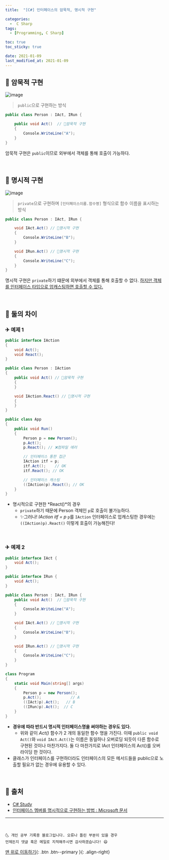 ```yaml
---
title:  "[C#] 인터페이스의 암묵적, 명시적 구현" 

categories:
  -  C Sharp
tags:
  - [Programming, C Sharp]

toc: true
toc_sticky: true

date: 2021-01-09
last_modified_at: 2021-01-09
---
```



## 🚀 암묵적 구현

![image](https://user-images.githubusercontent.com/42318591/104096032-7343b800-52dd-11eb-8ebb-d1b7def62371.png)

> `public`으로 구현하는 방식

```c#
public class Person : IAct, IRun {

    public void Act()  // 💛암묵적 구현
    {
        Console.WriteLine("A");
    }
}
```

암묵적 구현은 `public`이므로 외부에서 객체를 통해 호출이 가능하다.

<br>

## 🚀 명시적 구현

![image](https://user-images.githubusercontent.com/42318591/104095955-0af4d680-52dd-11eb-8e69-489806a34b01.png)

> `private`으로 구현하며 `[인터페이스이름.함수명]` 형식으로 함수 이름을 표시하는 방식

```c#
public class Person : IAct, IRun {

    void IAct.Act() // 💎명시적 구현
    {
        Console.WriteLine("B");
    }

    void IRun.Act() // 💎명시적 구현
    {
        Console.WriteLine("C");
    }
}
```  

명시적 구현은 `private`하기 떄문에 외부에서 객체를 통해 호출할 수 없다. <u>하지만 객체를 인터페이스 타입으로 업캐스팅하면 호출할 수 있다.</u>

<br>

## 🚀 둘의 차이

### ✈ 예제 1

```c#
public interface IAction
{
    void Act();
    void React();
}

public class Person : IAction
{
    public void Act() // 💛암묵적 구현
    {            
    }

    void IAction.React() // 💎명시적 구현
    {         
    }
}
```
```c#
public class App
{
    public void Run()
    {
        Person p = new Person();
        p.Act();
        p.React(); // ❌컴파일 에러

        // 인터페이스 통한 접근
        IAction itf = p;
        itf.Act();    // OK
        itf.React(); // OK

        // 인터페이스 캐스팅
        ((IAction)p).React(); // OK
    }
}
```

- 명시적으로 구현한 *React()*의 경우
  - `private`하기 때문에 Person 객체인 `p`로 호출이 불가능하다. 
  - ✨그러나! *IAction itf = p* `p`를 `IAction` 인터페이스로 업캐스팅한 경우에는 `((IAction)p).React()` 이렇게 호출이 가능해진다!


<br>


### ✈ 예제 2

```c#
public interface IAct {
    void Act();
}

public interface IRun {
    void Act();
}

public class Person : IAct, IRun {
    public void Act()  // 💛암묵적 구현
    {
        Console.WriteLine("A");
    }

    void IAct.Act() // 💎명시적 구현
    {
        Console.WriteLine("B");
    }

    void IRun.Act() // 💎명시적 구현
    {
        Console.WriteLine("C");
    }
}
```
```c#
class Program
{
    static void Main(string[] args)
    {
        Person p = new Person();
        p.Act();             // A
        ((IAct)p).Act();   // B
        ((IRun)p).Act();  // C
    }
}
```

- **경우에 따라 반드시 명시적 인터페이스명을 써야하는 경우도 있다.**
  - 위와 같이 *Act()* 함수가 2 개의 동일한 함수 명을 가진다. 이때 `public void Act()`와 `void IAct.Act()`는 이름은 동일하나 오버로딩 되듯이 다른 함수로 구현된 것이나 마찬가지다. 둘 다 마찬가지로 IAct 인터페이스의 Act()를 오버라이딩 한 것이다.
- 클래스가 인터페이스를 구현하더라도 인터페이스의 모든 메서드들을 public으로 노출할 필요가 없는 경우에 유용할 수 있다.


<br>

## 💛 출처

- [C# Study](https://www.csharpstudy.com/DevNote/Article/4)
- [인터페이스 멤버를 명시적으로 구현하는 방법 : Microsoft 문서](https://docs.microsoft.com/ko-kr/dotnet/csharp/programming-guide/interfaces/how-to-explicitly-implement-interface-members)

***
<br>

    🌜 개인 공부 기록용 블로그입니다. 오류나 틀린 부분이 있을 경우 
    언제든지 댓글 혹은 메일로 지적해주시면 감사하겠습니다! 😄

[맨 위로 이동하기](#){: .btn .btn--primary }{: .align-right}